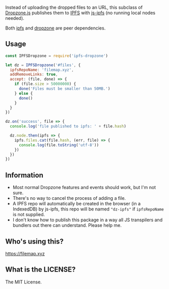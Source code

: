 Instead of uploading the dropped files to an URL, this subclass of [Dropzone.js](http://www.dropzonejs.com/) publishes them to [IPFS](https://ipfs.io/) with [js-ipfs](https://github.com/ipfs/js-ipfs) (no running local nodes needed).

Both [ipfs](https://www.npmjs.com/package/ipfs) and [dropzone](https://www.npmjs.com/package/dropzone) are peer dependencies.

## Usage

```js
const IPFSDropzone = require('ipfs-dropzone')

let dz = IPFSDropzone('#files', {
  ipfsRepoName: 'filemap.xyz',
  addRemoveLinks: true,
  accept: (file, done) => {
    if (file.size > 50000000) {
      done('Files must be smaller than 50MB.')
    } else {
      done()
    }
  }
})

dz.on('success', file => {
  console.log('file published to ipfs: ' + file.hash)

  dz.node.then(ipfs => {
    ipfs.files.cat(file.hash, (err, file) => {
      console.log(file.toString('utf-8'))
    })
  })
})
```

## Information

  * Most normal Dropzone features and events should work, but I'm not sure.
  * There's no way to cancel the process of adding a file.
  * A IPFS repo will automatically be created in the browser (in a IndexedDB) by js-ipfs, this repo will be named `"dz-ipfs"` if `ipfsRepoName` is not supplied.
  * I don't know how to publish this package in a way all JS transpilers and bundlers out there can understand. Please help me.

## Who's using this?

https://filemap.xyz

## What is the LICENSE?

The MIT License.
